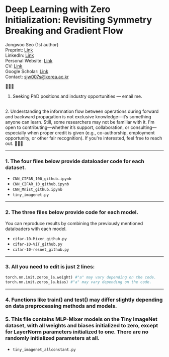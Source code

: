 # Deep Learning with Zero Initialization: Revisiting Symmetry Breaking and Gradient Flow

Jongwoo Seo (1st author)  
Preprint: [Link](https://www.researchsquare.com/article/rs-4890533/v2)  
LinkedIn: [Link](https://www.linkedin.com/in/jongwoo-seo/)  
Personal Website: [Link](https://sites.google.com/view/jongwooseo/)  
CV: [Link](https://sites.google.com/view/jongwooseo/cv?authuser=0)  
Google Scholar: [Link](https://scholar.google.co.kr/citations?hl=en&user=ikhaAuoAAAAJ)  
Contact: sjw007s@korea.ac.kr  

📢📢📢  
1. Seeking PhD positions and industry opportunities — email me.  
<br>  
2. Understanding the information flow between operations during forward and backward propagation is not exclusive knowledge—it’s something anyone can learn. Still, some researchers may not be familiar with it. I'm open to contributing—whether it’s support, collaboration, or consulting—especially when proper credit is given (e.g., co-authorship, employment opportunity, or other fair recognition). If you're interested, feel free to reach out.  
📢📢📢  

---

### 1. The four files below provide dataloader code for each dataset.

- `CNN_CIFAR_100_github.ipynb`  
- `CNN_CIFAR_10_github.ipynb`  
- `CNN_Mnist_github.ipynb`
- `tiny_imagenet.py`

---

### 2. The three files below provide code for each model.  
You can reproduce results by combining the previously mentioned dataloaders with each model.

- `cifar-10-Mixer_github.py`  
- `cifar-10-ViT_github.py`  
- `cifar-10-resnet_github.py`

---

### 3. All you need to edit is just 2 lines:

```python
torch.nn.init.zeros_(a.weight) #"a" may vary depending on the code.
torch.nn.init.zeros_(a.bias) #"a" may vary depending on the code.
```
---

### 4. Functions like train() and test() may differ slightly depending on data preprocessing methods and models.

### 5. This file contains MLP-Mixer models on the Tiny ImageNet dataset, with all weights and biases initialized to zero, except for LayerNorm parameters initialized to one. There are no randomly initialized parameters at all.
- `tiny_imagenet_allconstant.py`  
